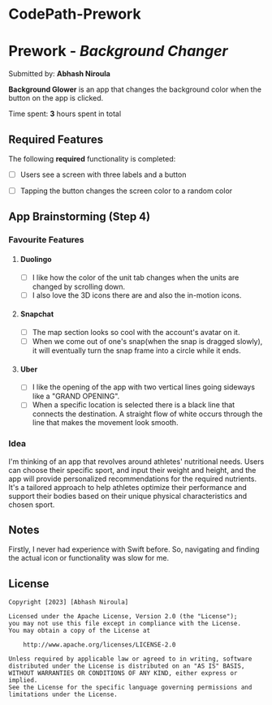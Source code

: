 # CodePath-Prework
# Prework - *Background Changer*

Submitted by: **Abhash Niroula**

**Background Glower** is an app that changes the background color when the button on the app is clicked. 

Time spent: **3** hours spent in total

## Required Features

The following **required** functionality is completed:

- [ ] Users see a screen with three labels and a button
- [ ] Tapping the button changes the screen color to a random color
 

## App Brainstorming (Step 4)

### Favourite Features
 
1) #### Duolingo 
   - [ ] I like how the color of the unit tab changes when the units are changed by scrolling down.
   - [ ] I also love the 3D icons there are and also the in-motion icons.

2) #### Snapchat
   - [ ] The map section looks so cool with the account's avatar on it.
   - [ ] When we come out of one's snap(when the snap is dragged slowly), it will eventually turn the snap frame into a circle while it ends.

3) #### Uber
   - [ ] I like the opening of the app with two vertical lines going sideways like a "GRAND OPENING".
   - [ ] When a specific location is selected there is a black line that connects the destination. A straight flow of white occurs through the line that makes the movement look smooth. 

### Idea

I'm thinking of an app that revolves around athletes' nutritional needs. Users can choose their specific sport, and input their weight and height, and the app will provide personalized recommendations for the required nutrients.
It's a tailored approach to help athletes optimize their performance and support their bodies based on their unique physical characteristics and chosen sport.


## Notes

Firstly, I never had experience with Swift before. So, navigating and finding the actual icon or functionality was slow for me.  

 
## License

    Copyright [2023] [Abhash Niroula]

    Licensed under the Apache License, Version 2.0 (the "License");
    you may not use this file except in compliance with the License.
    You may obtain a copy of the License at

        http://www.apache.org/licenses/LICENSE-2.0

    Unless required by applicable law or agreed to in writing, software
    distributed under the License is distributed on an "AS IS" BASIS,
    WITHOUT WARRANTIES OR CONDITIONS OF ANY KIND, either express or implied.
    See the License for the specific language governing permissions and
    limitations under the License.

